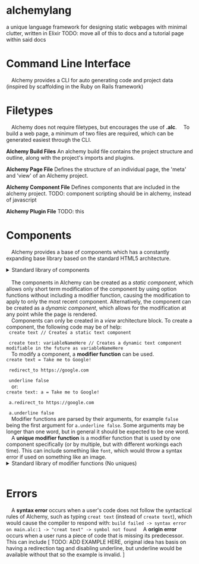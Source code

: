 # alchemylang
a unique language framework for designing static webpages with minimal clutter, written in Elixir
TODO: move all of this to docs and a tutorial page within said docs


# Command Line Interface
&emsp;Alchemy provides a CLI for auto generating code and project data (inspired by scaffolding in the Ruby on Rails framework)


# Filetypes
&emsp;Alchemy does not require filetypes, but encourages the use of **.alc**.
&emsp;To build a web page, a minimum of two files are required, which can be generated easiest through the CLI.

**Alchemy Build Files**
An alchemy build file contains the project structure and outline, along with the project's imports and plugins.

**Alchemy Page File**
Defines the structure of an individual page, the 'meta' and 'view' of an Alchemy project.

**Alchemy Component File**
Defines components that are included in the alchemy project.
TODO: component scripting should be in alchemy, instead of javascript

**Alchemy Plugin File**
TODO: this


# Components
&emsp;Alchemy provides a base of components which has a constantly expanding base library based on the standard HTML5 architecture.
<details>
    <summary>Standard library of components</summary>
    <br>
    <strong>Component Name</strong><br>
    Aliases: compname, compname2<br>
    <em>Elevator pitch</em><br>
    Unique Modifier Functions: href, etc<br><br>
    <strong>Text</strong><br>
    Aliases: text, p, paragraph<br>
    <em>Renders text on the screen</em><br>
    Unique Modifier Functions: underline, italicized, bold, font, size, color<br><br>
</details><br>
&emsp;The components in Alchemy can be created as a <em>static component</em>, which allows only short term modification of the component by using option functions without including a modifier function, causing the modification to apply to only the most recent component. Alternatively, the component can be created as a <em>dynamic component</em>, which allows for the modification at any point while the page is rendered.<br>
&emsp;Components can only be created in a <em>view</em> architecture block. To create a component, the following code may be of help:<br>
<code>&thinsp;create text // Creates a static text component<br>
&thinsp;create text: variableNameHere // Creates a dynamic text component modifiable in the future as variableNameHere</code><br>
&emsp;To modify a component, a <strong>modifier function</strong> can be used.<br>
<code>create text = Take me to Google!<br>
&thinsp;redirect_to https://google.com<br>
&thinsp;underline false</code><br>
&emsp;or:<br>
<code>create text: a = Take me to Google!<br>
&thinsp;a.redirect_to https://google.com<br>
&thinsp;a.underline false</code><br>
&emsp;Modifier functions are parsed by their arguments, for example <code>false</code> being the first argument for <code>a.underline false</code>. Some arguments may be longer than one word, but in general it should be expected to be one word.<br>
&emsp;A <strong>unique modifier function</strong> is a modifier function that is used by one component specifically (or by multiple, but with different workings each time). This can include something like <code>font</code>, which would throw a syntax error if used on something like an image.
<details>
    <summary>Standard library of modifier functions (No uniques)</summary>
    <br>
    <strong>Modifier Function Name</strong><br>
    <em>Elevator pitch</em><br>
    Example<br><br>
    <strong>redirect_to</strong><br>
    <em>Redirects on click to a specified URL</em><br>
    redirect_to https://google.com<br><br>
</details><br>


# Errors
&emsp;A **syntax error** occurs when a user's code does not follow the syntactical rules of Alchemy, such as typing ```creat text``` (instead of ```create text```), which would cause the compiler to respond with:
```build failed -> syntax error on main.alc:1 -> "creat text" -> symbol not found```
&emsp;A **origin error** occurs when a user runs a piece of code that is missing its predecessor. This can include [ TODO: ADD EXAMPLE HERE, original idea has basis on having a redirection tag and disabling underline, but underline would be available without that so the example is invalid. ]
